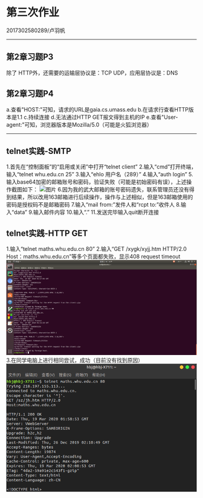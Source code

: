 ﻿# 第三次作业
2017302580289/卢羽帆

------

## 第2章习题P3
除了 HTTP外，还需要的运输层协议是：TCP UDP，应用层协议是：DNS


## 第2章习题P4
a.查看"HOST:"可知，请求的URL是gaia.cs.umass.edu
b.在请求行查看HTTP版本是1.1
c.持续连接
d.无法通过HTTP GET报文得到主机的IP
e.查看"User-agent:"可知，浏览器版本是Mozilla/5.0（可能是火狐浏览器）


------
## telnet实践-SMTP
1.首先在“控制面板”的“启用或关闭”中打开“telnet client”
2.输入“cmd”打开终端，输入“telnet whu.edu.cn 25”
3.输入“ehlo 用户名（289）”
4.输入“auth login”
5.输入base64加密的邮箱账号和密码，验证失败（可能是初始密码有误），上述操作截图如下：
![图片](smtp.jpg) 
6.因为我的武大邮箱的账号密码遗失，联系管理员还没有得到结果，所以改用163邮箱进行后续操作，操作与上述相似，但是163邮箱使用的密码是授权码不是邮箱密码
7.输入“mail from:”发件人和“rcpt to:”收件人
8.输入“data”
9.输入邮件内容
10.输入“.”
11.发送完毕输入quit断开连接

## telnet实践-HTTP GET
1.输入“telnet maths.whu.edu.cn 80”
2.输入“GET /xygk/xyjj.htm HTTP/2.0 
Host：maths.whu.edu.cn”等多个页面都失败，显示408 request timeout
![图片](get.png)
3.在同学电脑上进行相同尝试，成功（目前没有找到原因）
![图片](get1.png)



